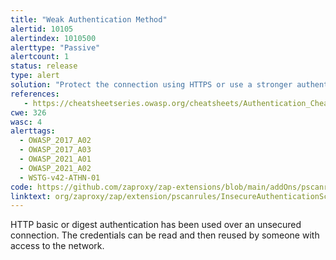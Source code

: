 ```yaml
---
title: "Weak Authentication Method"
alertid: 10105
alertindex: 1010500
alerttype: "Passive"
alertcount: 1
status: release
type: alert
solution: "Protect the connection using HTTPS or use a stronger authentication mechanism"
references:
   - https://cheatsheetseries.owasp.org/cheatsheets/Authentication_Cheat_Sheet.html
cwe: 326
wasc: 4
alerttags: 
  - OWASP_2017_A02
  - OWASP_2017_A03
  - OWASP_2021_A01
  - OWASP_2021_A02
  - WSTG-v42-ATHN-01
code: https://github.com/zaproxy/zap-extensions/blob/main/addOns/pscanrules/src/main/java/org/zaproxy/zap/extension/pscanrules/InsecureAuthenticationScanRule.java
linktext: org/zaproxy/zap/extension/pscanrules/InsecureAuthenticationScanRule.java
---
```

HTTP basic or digest authentication has been used over an unsecured connection. The credentials can be read and then reused by someone with access to the network.
